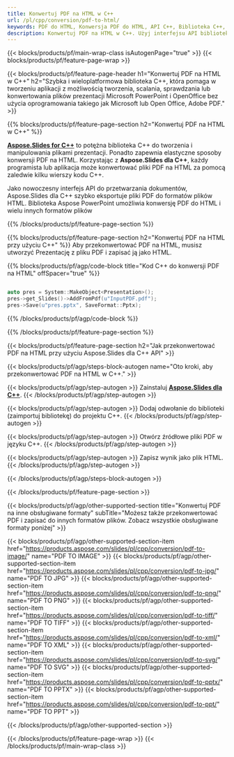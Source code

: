 ```yaml
---
title: Konwertuj PDF na HTML w C++
url: /pl/cpp/conversion/pdf-to-html/
keywords: PDF do HTML, Konwersja PDF do HTML, API C++, Biblioteka C++, PDF, HTML
description: Konwertuj PDF na HTML w C++. Użyj interfejsu API biblioteki C++, aby przekonwertować pliki PDF na pliki HTML
---
```


{{< blocks/products/pf/main-wrap-class isAutogenPage="true" >}}
{{< blocks/products/pf/feature-page-wrap >}}

{{< blocks/products/pf/feature-page-header h1="Konwertuj PDF na HTML w C++" h2="Szybka i wieloplatformowa biblioteka C++, która pomaga w tworzeniu aplikacji z możliwością tworzenia, scalania, sprawdzania lub konwertowania plików prezentacji Microsoft PowerPoint i OpenOffice bez użycia oprogramowania takiego jak Microsoft lub Open Office, Adobe PDF." >}}

{{% blocks/products/pf/feature-page-section h2="Konwertuj PDF na HTML w C++" %}}

[**Aspose.Slides for C++**](https://products.aspose.com/slides/pl/cpp/) to potężna biblioteka C++ do tworzenia i manipulowania plikami prezentacji. Ponadto zapewnia elastyczne sposoby konwersji PDF na HTML. Korzystając z **Aspose.Slides dla C++**, każdy programista lub aplikacja może konwertować pliki PDF na HTML za pomocą zaledwie kilku wierszy kodu C++.

Jako nowoczesny interfejs API do przetwarzania dokumentów, Aspose.Slides dla C++ szybko eksportuje pliki PDF do formatów plików HTML. Biblioteka Aspose PowerPoint umożliwia konwersję PDF do HTML i wielu innych formatów plików

{{% /blocks/products/pf/feature-page-section %}}

{{% blocks/products/pf/feature-page-section  h2="Konwertuj PDF na HTML przy użyciu C++" %}}
Aby przekonwertować PDF na HTML, musisz utworzyć Prezentację z pliku PDF i zapisać ją jako HTML.

{{% blocks/products/pf/agp/code-block title="Kod C++ do konwersji PDF na HTML" offSpacer="true" %}}

```cpp

auto pres = System::MakeObject<Presentation>();
pres->get_Slides()->AddFromPdf(u"InputPDF.pdf");
pres->Save(u"pres.pptx", SaveFormat::Pptx);

```


{{% /blocks/products/pf/agp/code-block %}}

{{% /blocks/products/pf/feature-page-section %}}

{{< blocks/products/pf/feature-page-section  h2="Jak przekonwertować PDF na HTML przy użyciu Aspose.Slides dla C++ API" >}}

{{< blocks/products/pf/agp/steps-block-autogen name="Oto kroki, aby przekonwertować PDF na HTML w C++." >}}

{{< blocks/products/pf/agp/step-autogen >}}
Zainstaluj [**Aspose.Slides dla C++**](https://products.aspose.com/slides/pl/cpp/).
{{< /blocks/products/pf/agp/step-autogen >}}

{{< blocks/products/pf/agp/step-autogen >}}
Dodaj odwołanie do biblioteki (zaimportuj bibliotekę) do projektu C++.
{{< /blocks/products/pf/agp/step-autogen >}}

{{< blocks/products/pf/agp/step-autogen >}}
Otwórz źródłowe pliki PDF w języku C++.
{{< /blocks/products/pf/agp/step-autogen >}}

{{< blocks/products/pf/agp/step-autogen >}}
Zapisz wynik jako plik HTML.
{{< /blocks/products/pf/agp/step-autogen >}}

{{< /blocks/products/pf/agp/steps-block-autogen >}}

{{< /blocks/products/pf/feature-page-section >}}

{{< blocks/products/pf/agp/other-supported-section title="Konwertuj PDF na inne obsługiwane formaty" subTitle="Możesz także przekonwertować PDF i zapisać do innych formatów plików. Zobacz wszystkie obsługiwane formaty poniżej" >}}

{{< blocks/products/pf/agp/other-supported-section-item href="https://products.aspose.com/slides/pl/cpp/conversion/pdf-to-image/" name="PDF TO IMAGE" >}}
{{< blocks/products/pf/agp/other-supported-section-item href="https://products.aspose.com/slides/pl/cpp/conversion/pdf-to-jpg/" name="PDF TO JPG" >}}
{{< blocks/products/pf/agp/other-supported-section-item href="https://products.aspose.com/slides/pl/cpp/conversion/pdf-to-png/" name="PDF TO PNG" >}}
{{< blocks/products/pf/agp/other-supported-section-item href="https://products.aspose.com/slides/pl/cpp/conversion/pdf-to-tiff/" name="PDF TO TIFF" >}}
{{< blocks/products/pf/agp/other-supported-section-item href="https://products.aspose.com/slides/pl/cpp/conversion/pdf-to-xml/" name="PDF TO XML" >}}
{{< blocks/products/pf/agp/other-supported-section-item href="https://products.aspose.com/slides/pl/cpp/conversion/pdf-to-svg/" name="PDF TO SVG" >}}
{{< blocks/products/pf/agp/other-supported-section-item href="https://products.aspose.com/slides/pl/cpp/conversion/pdf-to-pptx/" name="PDF TO PPTX" >}}
{{< blocks/products/pf/agp/other-supported-section-item href="https://products.aspose.com/slides/pl/cpp/conversion/pdf-to-ppt/" name="PDF TO PPT" >}}


{{< /blocks/products/pf/agp/other-supported-section >}}

{{< /blocks/products/pf/feature-page-wrap >}}
{{< /blocks/products/pf/main-wrap-class >}}